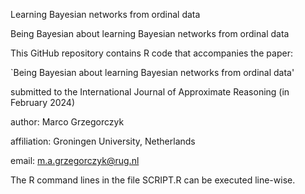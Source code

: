 Learning Bayesian networks from ordinal data

Being Bayesian about learning Bayesian networks from ordinal data

This GitHub repository contains R code that accompanies the paper:

`Being Bayesian about learning Bayesian networks from ordinal data'

submitted to the International Journal of Approximate Reasoning (in February 2024)

author: Marco Grzegorczyk

affiliation: Groningen University, Netherlands

email: m.a.grzegorczyk@rug.nl

The R command lines in the file SCRIPT.R can be executed line-wise.
